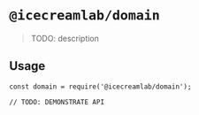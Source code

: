 # `@icecreamlab/domain`

> TODO: description

## Usage

```
const domain = require('@icecreamlab/domain');

// TODO: DEMONSTRATE API
```
